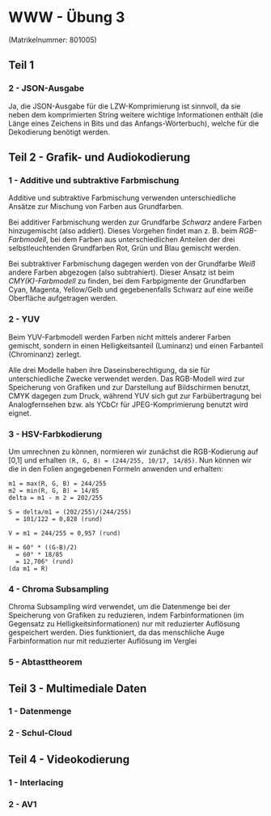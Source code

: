 # WWW - Übung 3
(Matrikelnummer: 801005)
## Teil 1
### 2 - JSON-Ausgabe
Ja, die JSON-Ausgabe für die LZW-Komprimierung ist sinnvoll, da sie neben dem komprimierten String weitere wichtige Informationen enthält (die Länge eines Zeichens in Bits und das Anfangs-Wörterbuch), welche für die Dekodierung benötigt werden.

## Teil 2 - Grafik- und Audiokodierung
### 1 - Additive und subtraktive Farbmischung
Additive und subtraktive Farbmischung verwenden unterschiedliche Ansätze zur Mischung von Farben aus Grundfarben. 

Bei additiver Farbmischung werden zur Grundfarbe *Schwarz* andere Farben hinzugemischt (also addiert). Dieses Vorgehen findet man z. B. beim *RGB-Farbmodell*, bei dem Farben aus unterschiedlichen Anteilen der drei selbstleuchtenden Grundfarben Rot, Grün und Blau gemischt werden.

Bei subtraktiver Farbmischung dagegen werden von der Grundfarbe *Weiß* andere Farben abgezogen (also subtrahiert). Dieser Ansatz ist beim *CMY(K)-Farbmodell* zu finden, bei dem Farbpigmente der Grundfarben Cyan, Magenta, Yellow/Gelb und gegebenenfalls Schwarz auf eine weiße Oberfläche aufgetragen werden.
### 2 - YUV
Beim YUV-Farbmodell werden Farben nicht mittels anderer Farben gemischt, sondern in einen Helligkeitsanteil (Luminanz) und einen Farbanteil (Chrominanz) zerlegt. 

Alle drei Modelle haben ihre Daseinsberechtigung, da sie für unterschiedliche Zwecke verwendet werden. Das RGB-Modell wird zur Speicherung von Grafiken und zur Darstellung auf Bildschirmen benutzt, CMYK dagegen zum Druck, während YUV sich gut zur Farbübertragung bei Analogfernsehen bzw. als YCbCr für JPEG-Komprimierung benutzt wird eignet.
### 3 - HSV-Farbkodierung
Um umrechnen zu können, normieren wir zunächst die RGB-Kodierung auf [0,1] und erhalten ```(R, G, B) = (244/255, 10/17, 14/85)```. Nun können wir die in den Folien angegebenen Formeln anwenden und erhalten:
``` 
m1 = max(R, G, B) = 244/255
m2 = min(R, G, B) = 14/85
delta = m1 - m 2 = 202/255

S = delta/m1 = (202/255)/(244/255) 
  = 101/122 = 0,828 (rund)

V = m1 = 244/255 = 0,957 (rund)

H = 60° * ((G-B)/2)
  = 60° * 18/85
  = 12,706° (rund)
(da m1 = R)
```
### 4 - Chroma Subsampling
Chroma Subsampling wird verwendet, um die Datenmenge bei der Speicherung von Grafiken zu reduzieren, indem Farbinformationen (im Gegensatz zu Helligkeitsinformationen) nur mit reduzierter Auflösung gespeichert werden. Dies funktioniert, da das menschliche Auge Farbinformation nur mit reduzierter Auflösung im Verglei
### 5 - Abtasttheorem

## Teil 3 - Multimediale Daten
### 1 - Datenmenge
### 2 - Schul-Cloud

## Teil 4 - Videokodierung
### 1 - Interlacing
### 2 - AV1
<!--stackedit_data:
eyJoaXN0b3J5IjpbLTE4NjUwNzU1MDcsLTE5ODY0NTI1MDYsLT
UzNTc5OTk2NywxOTAzOTg5ODQ1LC0xMTE5MzYyOTQzLC0xODMx
MTU0Njc0XX0=
-->